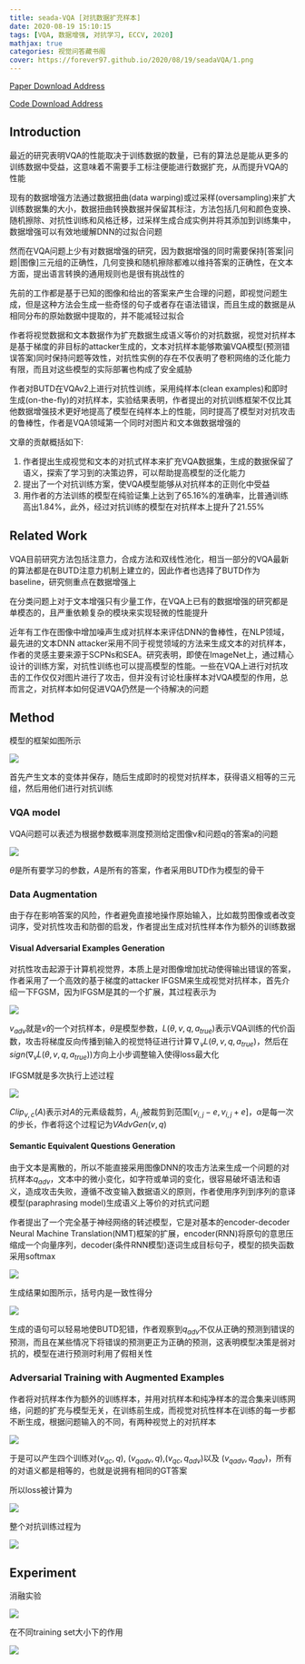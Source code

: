 ```yaml
---
title: seada-VQA [对抗数据扩充样本]
date: 2020-08-19 15:10:15
tags: [VQA, 数据增强, 对抗学习, ECCV, 2020]
mathjax: true
categories: 视觉问答藏书阁
cover: https://forever97.github.io/2020/08/19/seadaVQA/1.png
---
```

[Paper Download Address](https://arxiv.org/abs/2007.09592)

[Code Download Address](https://github.com/zaynmi/seada-vqa)

## Introduction

最近的研究表明VQA的性能取决于训练数据的数量，已有的算法总是能从更多的训练数据中受益，这意味着不需要手工标注便能进行数据扩充，从而提升VQA的性能

现有的数据增强方法通过数据扭曲(data warping)或过采样(oversampling)来扩大训练数据集的大小，数据扭曲转换数据并保留其标注，方法包括几何和颜色变换、随机擦除、对抗性训练和风格迁移，过采样生成合成实例并将其添加到训练集中，数据增强可以有效地缓解DNN的过拟合问题

然而在VQA问题上少有对数据增强的研究，因为数据增强的同时需要保持[答案|问题|图像]三元组的正确性，几何变换和随机擦除都难以维持答案的正确性，在文本方面，提出语言转换的通用规则也是很有挑战性的

先前的工作都是基于已知的图像和给出的答案来产生合理的问题，即视觉问题生成，但是这种方法会生成一些奇怪的句子或者存在语法错误，而且生成的数据是从相同分布的原始数据中提取的，并不能减轻过拟合

作者将视觉数据和文本数据作为扩充数据生成语义等价的对抗数据，视觉对抗样本是基于梯度的非目标的attacker生成的，文本对抗样本能够欺骗VQA模型(预测错误答案)同时保持问题等效性，对抗性实例的存在不仅表明了卷积网络的泛化能力有限，而且对这些模型的实际部署也构成了安全威胁

作者对BUTD在VQAv2上进行对抗性训练，采用纯样本(clean examples)和即时生成(on-the-fly)的对抗样本，实验结果表明，作者提出的对抗训练框架不仅比其他数据增强技术更好地提高了模型在纯样本上的性能，同时提高了模型对对抗攻击的鲁棒性，作者是VQA领域第一个同时对图片和文本做数据增强的

文章的贡献概括如下:

1. 作者提出生成视觉和文本的对抗式样本来扩充VQA数据集，生成的数据保留了语义，探索了学习到的决策边界，可以帮助提高模型的泛化能力
2. 提出了一个对抗训练方案，使VQA模型能够从对抗样本的正则化中受益
3. 用作者的方法训练的模型在纯验证集上达到了65.16%的准确率，比普通训练高出1.84%，此外，经过对抗训练的模型在对抗样本上提升了21.55%

## Related Work

VQA目前研究方法包括注意力，合成方法和双线性池化，相当一部分的VQA最新的算法都是在BUTD注意力机制上建立的，因此作者也选择了BUTD作为baseline，研究侧重点在数据增强上

在分类问题上对于文本增强只有少量工作，在VQA上已有的数据增强的研究都是单模态的，且严重依赖复杂的模块来实现轻微的性能提升

近年有工作在图像中增加噪声生成对抗样本来评估DNN的鲁棒性，在NLP领域，最先进的文本DNN attacker采用不同于视觉领域的方法来生成文本的对抗样本，作者的灵感主要来源于SCPNs和SEA。研究表明，即使在ImageNet上，通过精心设计的训练方案，对抗性训练也可以提高模型的性能。一些在VQA上进行对抗攻击的工作仅仅对图片进行了攻击，但并没有讨论杜康样本对VQA模型的作用，总而言之，对抗样本如何促进VQA仍然是一个待解决的问题

## Method

模型的框架如图所示

![](1.png)

首先产生文本的变体并保存，随后生成即时的视觉对抗样本，获得语义相等的三元组，然后用他们进行对抗训练

### VQA model

VQA问题可以表述为根据参数概率测度预测给定图像v和问题q的答案a的问题

![](2.png)

$\theta$是所有要学习的参数，$A$是所有的答案，作者采用BUTD作为模型的骨干

### Data Augmentation

由于存在影响答案的风险，作者避免直接地操作原始输入，比如裁剪图像或者改变词序，受对抗性攻击和防御的启发，作者提出生成对抗性样本作为额外的训练数据

#### Visual Adversarial Examples Generation

对抗性攻击起源于计算机视觉界，本质上是对图像增加扰动使得输出错误的答案，作者采用了一个高效的基于梯度的attacker IFGSM来生成视觉对抗样本，首先介绍一下FGSM，因为IFGSM是其的一个扩展，其过程表示为

![](3.png)

$v_{adv}$就是$v$的一个对抗样本，$\theta$是模型参数，$L(\theta,v,q,a_{true})$表示VQA训练的代价函数，攻击将梯度反向传播到输入的视觉特征进行计算$\nabla_vL(\theta,v,q,a_{true})$，然后在$sign(\nabla_vL(\theta,v,q,a_{true}))$方向上小步调整输入使得loss最大化

IFGSM就是多次执行上述过程

![](4.png)

$Clip_{v,c}(A)$表示对$A$的元素级裁剪，$A_{i,j}$被裁剪到范围$[v_{i,j}-e,v_{i,j}+e]$，$\alpha$是每一次的步长，作者将这个过程记为$VAdvGen(v,q)$

#### Semantic Equivalent Questions Generation

由于文本是离散的，所以不能直接采用图像DNN的攻击方法来生成一个问题的对抗样本$q_{adv}$，文本中的微小变化，如字符或单词的变化，很容易破坏语法和语义，造成攻击失败，遵循不改变输入数据语义的原则，作者使用序列到序列的意译模型(paraphrasing model)生成语义上等价的对抗式问题

作者提出了一个完全基于神经网络的转述模型，它是对基本的encoder-decoder Neural Machine Translation(NMT)框架的扩展，encoder(RNN)将原句的意思压缩成一个向量序列，decoder(条件RNN模型)逐词生成目标句子，模型的损失函数采用softmax

![](5.png)

生成结果如图所示，括号内是一致性得分

![](6.png)

生成的语句可以轻易地使BUTD犯错，作者观察到$q_{adv}$不仅从正确的预测到错误的预测，而且在某些情况下将错误的预测更正为正确的预测，这表明模型决策是弱对抗的，模型在进行预测时利用了假相关性

### Adversarial Training with Augmented Examples

作者将对抗样本作为额外的训练样本，并用对抗样本和纯净样本的混合集来训练网络，问题的扩充与模型无关，在训练前生成，而视觉对抗性样本在训练的每一步都不断生成，根据问题输入的不同，有两种视觉上的对抗样本

![](7.png)

于是可以产生四个训练对$(v_{qc},q)$, $(v_{qadv},q)$,$(v_{qc},q_{adv})$以及 $(v_{qadv},q_{adv})$，所有的对语义都是相等的，也就是说拥有相同的GT答案

所以loss被计算为

![](8.png)

整个对抗训练过程为

![](9.png)

## Experiment

消融实验

![](10.png)

在不同training set大小下的作用

![](11.png)

